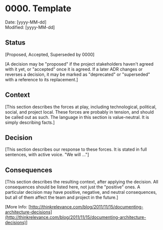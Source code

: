 # 0000. Template

Date: [yyyy-MM-dd]  
Modified: [yyyy-MM-dd]

## Status

[Proposed, Accepted, Superseded by 0000]
  
[A decision may be "proposed" if the project stakeholders haven't agreed with it yet, or "accepted" once it is agreed. If a later ADR changes or reverses a decision, it may be marked as "deprecated" or "superseded" with a reference to its replacement.]

## Context

[This section describes the forces at play, including technological, political, social, and project local. These forces are probably in tension, and should be called out as such. The language in this section is value-neutral. It is simply describing facts.]

## Decision

[This section describes our response to these forces. It is stated in full sentences, with active voice. "We will ..."]

## Consequences

[This section describes the resulting context, after applying the decision. All consequences should be listed here, not just the "positive" ones. A particular decision may have positive, negative, and neutral consequences, but all of them affect the team and project in the future.]

[More Info: [http://thinkrelevance.com/blog/2011/11/15/documenting-architecture-decisions](http://thinkrelevance.com/blog/2011/11/15/documenting-architecture-decisions)]